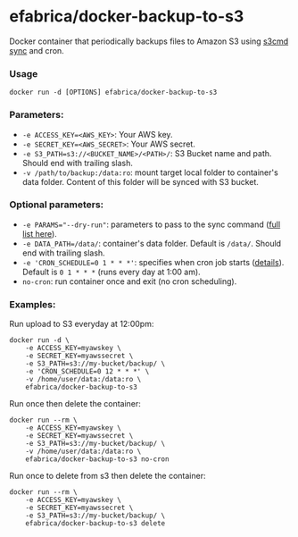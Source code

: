 efabrica/docker-backup-to-s3
============================

Docker container that periodically backups files to Amazon S3 using [s3cmd sync](http://s3tools.org/s3cmd-sync) and cron.

### Usage

    docker run -d [OPTIONS] efabrica/docker-backup-to-s3

### Parameters:

* `-e ACCESS_KEY=<AWS_KEY>`: Your AWS key.
* `-e SECRET_KEY=<AWS_SECRET>`: Your AWS secret.
* `-e S3_PATH=s3://<BUCKET_NAME>/<PATH>/`: S3 Bucket name and path. Should end with trailing slash.
* `-v /path/to/backup:/data:ro`: mount target local folder to container's data folder. Content of this folder will be synced with S3 bucket.

### Optional parameters:

* `-e PARAMS="--dry-run"`: parameters to pass to the sync command ([full list here](http://s3tools.org/usage)).
* `-e DATA_PATH=/data/`: container's data folder. Default is `/data/`. Should end with trailing slash.
* `-e 'CRON_SCHEDULE=0 1 * * *'`: specifies when cron job starts ([details](http://en.wikipedia.org/wiki/Cron)). Default is `0 1 * * *` (runs every day at 1:00 am).
* `no-cron`: run container once and exit (no cron scheduling).

### Examples:

Run upload to S3 everyday at 12:00pm:

    docker run -d \
        -e ACCESS_KEY=myawskey \
        -e SECRET_KEY=myawssecret \
        -e S3_PATH=s3://my-bucket/backup/ \
        -e 'CRON_SCHEDULE=0 12 * * *' \
        -v /home/user/data:/data:ro \
        efabrica/docker-backup-to-s3

Run once then delete the container:

    docker run --rm \
        -e ACCESS_KEY=myawskey \
        -e SECRET_KEY=myawssecret \
        -e S3_PATH=s3://my-bucket/backup/ \
        -v /home/user/data:/data:ro \
        efabrica/docker-backup-to-s3 no-cron

Run once to delete from s3 then delete the container:

    docker run --rm \
        -e ACCESS_KEY=myawskey \
        -e SECRET_KEY=myawssecret \
        -e S3_PATH=s3://my-bucket/backup/ \
        efabrica/docker-backup-to-s3 delete
